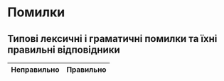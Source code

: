 # Помилки

## Типові лексичні і граматичні помилки та їхні правильні відповідники

| Неправильно   | Правильно                                                       |
|---------------|-----------------------------------------------------------------|
